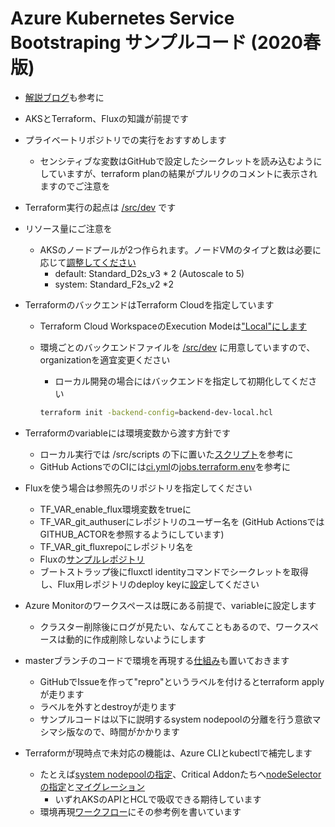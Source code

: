 # Azure Kubernetes Service Bootstraping サンプルコード (2020春版)

* [解説ブログ](https://torumakabe.github.io/post/aks-bootstrap-202005/)も参考に
* AKSとTerraform、Fluxの知識が前提です
* プライベートリポジトリでの実行をおすすめします
  * センシティブな変数はGitHubで設定したシークレットを読み込むようにしていますが、terraform planの結果がプルリクのコメントに表示されますのでご注意を
* Terraform実行の起点は [/src/dev](https://github.com/ToruMakabe/aks-bootstrap-202005/tree/master/src/dev) です
* リソース量にご注意を
  * AKSのノードプールが2つ作られます。ノードVMのタイプと数は必要に応じて[調整してください](https://github.com/ToruMakabe/aks-bootstrap-202005/blob/master/src/modules/aks/main.tf)
    * default: Standard_D2s_v3 * 2 (Autoscale to 5)
    * system: Standard_F2s_v2 *2
* TerraformのバックエンドはTerraform Cloudを指定しています
  * Terraform Cloud WorkspaceのExecution Modeは["Local"にします](https://www.terraform.io/docs/cloud/workspaces/settings.html#execution-mode)
  * 環境ごとのバックエンドファイルを [/src/dev](https://github.com/ToruMakabe/aks-bootstrap-202005/tree/master/src/dev) に用意していますので、organizationを適宜変更ください
    * ローカル開発の場合にはバックエンドを指定して初期化してください

    ```bash
    terraform init -backend-config=backend-dev-local.hcl
    ```

* Terraformのvariableには環境変数から渡す方針です
  * ローカル実行では /src/scripts の下に置いた[スクリプト](https://github.com/ToruMakabe/aks-bootstrap-202005/blob/master/src/scripts/setenv-dev-local-sample.sh)を参考に
  * GitHub ActionsでのCIには[ci.yml](https://github.com/ToruMakabe/aks-bootstrap-202005/blob/master/.github/workflows/ci.yml)の[jobs.terraform.env](https://github.com/ToruMakabe/aks-bootstrap-202005/blob/master/.github/workflows/ci.yml#L11)を参考に
* Fluxを使う場合は参照先のリポジトリを指定してください
  * TF_VAR_enable_flux環境変数をtrueに
  * TF_VAR_git_authuserにレポジトリのユーザー名を (GitHub ActionsではGITHUB_ACTORを参照するようにしています)
  * TF_VAR_git_fluxrepoにレポジトリ名を
  * Fluxの[サンプルレポジトリ](https://github.com/ToruMakabe/flux-demo)
  * ブートストラップ後にfluxctl identityコマンドでシークレットを取得し、Flux用レポジトリのdeploy keyに[設定](https://docs.fluxcd.io/en/1.17.1/tutorials/get-started.html#giving-write-access)してください
* Azure Monitorのワークスペースは既にある前提で、variableに設定します
  * クラスター削除後にログが見たい、なんてこともあるので、ワークスペースは動的に作成削除しないようにします
* masterブランチのコードで環境を再現する[仕組み](https://github.com/ToruMakabe/aks-bootstrap-202005/blob/master/.github/workflows/repro.yml)も置いておきます
  * GitHubでIssueを作って"repro"というラベルを付けるとterraform applyが走ります
  * ラベルを外すとdestroyが走ります
  * サンプルコードは以下に説明するsystem nodepoolの分離を行う意欲マシマシ版なので、時間がかかります
* Terraformが現時点で未対応の機能は、Azure CLIとkubectlで補完します
  * たとえば[system nodepoolの指定](https://github.com/ToruMakabe/aks-bootstrap-202005/blob/master/src/scripts/update-mode-aks-nodepools.sh)、Critical Addonたちへ[nodeSelectorの指定](https://github.com/ToruMakabe/aks-bootstrap-202005/blob/master/src/scripts/update-nodeselecter-system-deployments.sh)と[マイグレーション](https://github.com/ToruMakabe/aks-bootstrap-202005/blob/master/src/scripts/restart-system-deployments.sh)
    * いずれAKSのAPIとHCLで吸収できる期待しています
  * 環境再現[ワークフロー](https://github.com/ToruMakabe/aks-bootstrap-202005/blob/master/.github/workflows/repro.yml)にその参考例を書いています
